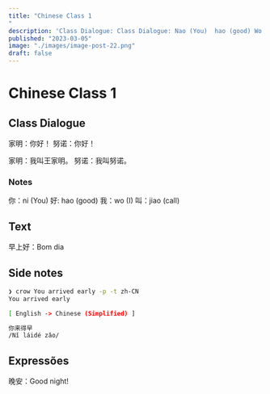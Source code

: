 ```yaml
---
title: "Chinese Class 1"
description: 'Class Dialogue: Class Dialogue: Nao (You)  hao (good) Wo (I)  call: Jiao (call) Text: Bomber dia. Side notes: crow You arrived early -p -'
published: "2023-03-05"
image: "./images/image-post-22.png"
draft: false
---
```


# Chinese Class 1

## Class Dialogue
家明：你好！
努诺：你好！

家明：我叫王家明。
努诺：我叫努诺。

### Notes
你：ni (You)
好: hao (good)
我：wo (I)
叫：jiao (call)

## Text
早上好：Bom dia

## Side notes
```sh
❯ crow You arrived early -p -t zh-CN
You arrived early

[ English -> Chinese (Simplified) ]

你来得早
/Nǐ láidé zǎo/
```

## Expressões
晚安：Good night!



